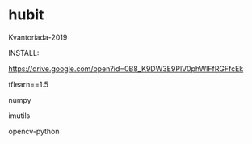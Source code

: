 # hubit
Kvantoriada-2019

INSTALL:

https://drive.google.com/open?id=0B8_K9DW3E9PlV0phWlFfRGFfcEk

tflearn==1.5

numpy

imutils

opencv-python
